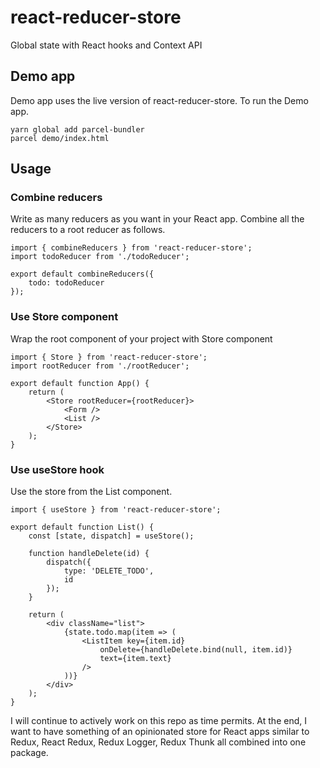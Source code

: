 # react-reducer-store
Global state with React hooks and Context API

## Demo app
Demo app uses the live version of react-reducer-store. To run the Demo app.
```
yarn global add parcel-bundler
parcel demo/index.html
```

## Usage
### Combine reducers
Write as many reducers as you want in your React app. Combine all the reducers to a root reducer as follows.
```
import { combineReducers } from 'react-reducer-store';
import todoReducer from './todoReducer';

export default combineReducers({
    todo: todoReducer
});
```

### Use Store component
Wrap the root component of your project with Store component
```
import { Store } from 'react-reducer-store';
import rootReducer from './rootReducer';

export default function App() {
    return (
        <Store rootReducer={rootReducer}>
            <Form />
            <List />
        </Store>
    );
}
```

### Use useStore hook
Use the store from the List component.
```
import { useStore } from 'react-reducer-store';

export default function List() {
    const [state, dispatch] = useStore();

    function handleDelete(id) {
        dispatch({
            type: 'DELETE_TODO',
            id
        });
    }

    return (
        <div className="list">
            {state.todo.map(item => (
                <ListItem key={item.id} 
                    onDelete={handleDelete.bind(null, item.id)} 
                    text={item.text} 
                />
            ))}
        </div>
    );
}
```

I will continue to actively work on this repo as time permits. At the end, I want to have something of an opinionated store for React apps similar to Redux, React Redux, Redux Logger, Redux Thunk all combined into one package.

